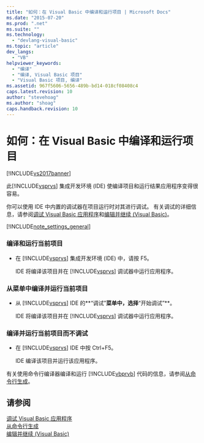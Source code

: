 ```yaml
---
title: "如何：在 Visual Basic 中编译和运行项目 | Microsoft Docs"
ms.date: "2015-07-20"
ms.prod: ".net"
ms.suite: ""
ms.technology: 
  - "devlang-visual-basic"
ms.topic: "article"
dev_langs: 
  - "VB"
helpviewer_keywords: 
  - "编译"
  - "编译, Visual Basic 项目"
  - "Visual Basic 项目, 编译"
ms.assetid: 967f5606-5656-489b-bd14-018cf08408c4
caps.latest.revision: 10
author: "stevehoag"
ms.author: "shoag"
caps.handback.revision: 10
---
```

# 如何：在 Visual Basic 中编译和运行项目
[!INCLUDE[vs2017banner](../../../visual-basic/includes/vs2017banner.md)]

此[!INCLUDE[vsprvs](../../../csharp/includes/vsprvs-md.md)] 集成开发环境 \(IDE\) 使编译项目和运行结果应用程序变得很容易。  
  
 你可以使用 IDE 中内置的调试器在项目运行时对其进行调试。  有关调试的详细信息，请参阅[调试 Visual Basic 应用程序](../../../visual-basic/developing-apps/debugging.md)和[编辑并继续 \(Visual Basic\)](/visual-studio/debugger/edit-and-continue-visual-basic)。  
  
 [!INCLUDE[note_settings_general](../../../csharp/language-reference/compiler-messages/includes/note-settings-general-md.md)]  
  
### 编译和运行当前项目  
  
-   在 [!INCLUDE[vsprvs](../../../csharp/includes/vsprvs-md.md)] 集成开发环境 \(IDE\) 中，请按 F5。  
  
     IDE 将编译该项目并在 [!INCLUDE[vsprvs](../../../csharp/includes/vsprvs-md.md)] 调试器中运行应用程序。  
  
### 从菜单中编译并运行当前项目  
  
-   从 [!INCLUDE[vsprvs](../../../csharp/includes/vsprvs-md.md)] IDE 的**“调试”**菜单中，选择**“开始调试”**。  
  
     IDE 将编译该项目并在 [!INCLUDE[vsprvs](../../../csharp/includes/vsprvs-md.md)] 调试器中运行应用程序。  
  
### 编译并运行当前项目而不调试  
  
-   在 [!INCLUDE[vsprvs](../../../csharp/includes/vsprvs-md.md)] IDE 中按 Ctrl\+F5。  
  
     IDE 编译该项目并运行该应用程序。  
  
 有关使用命令行编译器编译和运行 [!INCLUDE[vbprvb](../../../csharp/programming-guide/concepts/linq/includes/vbprvb-md.md)] 代码的信息，请参阅[从命令行生成](../../../visual-basic/reference/command-line-compiler/building-from-the-command-line.md)。  
  
## 请参阅  
 [调试 Visual Basic 应用程序](../../../visual-basic/developing-apps/debugging.md)   
 [从命令行生成](../../../visual-basic/reference/command-line-compiler/building-from-the-command-line.md)   
 [编辑并继续 \(Visual Basic\)](/visual-studio/debugger/edit-and-continue-visual-basic)